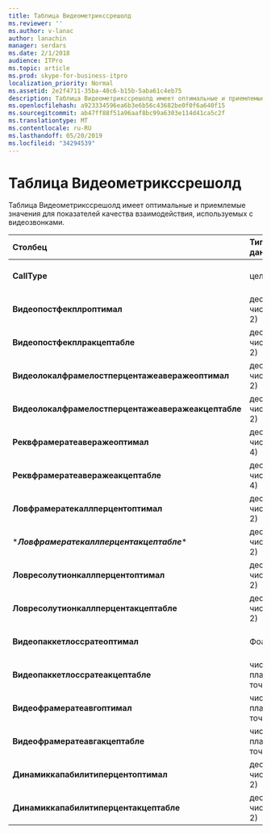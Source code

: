 ```yaml
---
title: Таблица Видеометрикссрешолд
ms.reviewer: ''
ms.author: v-lanac
author: lanachin
manager: serdars
ms.date: 2/1/2018
audience: ITPro
ms.topic: article
ms.prod: skype-for-business-itpro
localization_priority: Normal
ms.assetid: 2e2f4711-35ba-48c6-b15b-5aba61c4eb75
description: Таблица Видеометрикссрешолд имеет оптимальные и приемлемые значения для показателей качества взаимодействия, используемых с видеозвонками.
ms.openlocfilehash: a923334596ea6b3e6b56c43682be0f0f6a640f15
ms.sourcegitcommit: ab47ff88f51a96aaf8bc99a6303e114d41ca5c2f
ms.translationtype: MT
ms.contentlocale: ru-RU
ms.lasthandoff: 05/20/2019
ms.locfileid: "34294539"
---
```

# <a name="videometricsthreshold-table"></a>Таблица Видеометрикссрешолд
 
Таблица Видеометрикссрешолд имеет оптимальные и приемлемые значения для показателей качества взаимодействия, используемых с видеозвонками.
  

| **Столбец**                                               | **Тип данных**       | **Ключ/индекс**  | **Сведения**                          |
|:---------------------------------------------------------|:--------------------|:---------------|:-------------------------------------|
| **CallType** <br/>                                       | целое  <br/>          | Primary  <br/> | Тип размещенного звонка.  <br/> |
| **Видеопостфекплроптимал** <br/>                         | десятичное число (5; 2)  <br/> |                | Значение по умолчанию — 0,05.  <br/>    |
| **Видеопостфекплракцептабле** <br/>                      | десятичное число (5; 2)  <br/> |                | Значение по умолчанию — 0,10.  <br/>    |
| **Видеолокалфрамелостперцентажеаверажеоптимал** <br/>    | десятичное число (5; 2)  <br/> |                | Значение по умолчанию — 5,0.  <br/>     |
| **Видеолокалфрамелостперцентажеаверажеакцептабле** <br/> | десятичное число (5; 2)  <br/> |                | Значение по умолчанию — 10,0.  <br/>    |
| **Реквфрамератеаверажеоптимал** <br/>                    | десятичное число (9; 4)  <br/> |                | Значение по умолчанию — 12,0000.  <br/> |
| **Реквфрамератеаверажеакцептабле** <br/>                 | десятичное число (9; 4)  <br/> |                | Значение по умолчанию — 7,0000.  <br/>  |
| **Ловфрамератекаллперцентоптимал** <br/>                 | десятичное число (5; 2)  <br/> |                | Значение по умолчанию — 5,0.  <br/>     |
| \****Ловфрамератекаллперцентакцептабле***\* <br/>        | десятичное число (5; 2)  <br/> |                | Значение по умолчанию — 10.0/  <br/>    |
| **Ловресолутионкаллперцентоптимал** <br/>                | десятичное число (5; 2)  <br/> |                | Значение по умолчанию — 5,0.  <br/>     |
| **Ловресолутионкаллперцентакцептабле** <br/>             | десятичное число (5; 2)  <br/> |                | Значение по умолчанию — 10,0.  <br/>    |
| **Видеопаккетлоссратеоптимал** <br/>                     | Фоат  <br/>         |                | Значение по умолчанию — 0,05.  <br/>    |
| **Видеопаккетлоссратеакцептабле** <br/>                  | число с плавающей точкой  <br/>        |                | Значение по умолчанию — 0,10.  <br/>    |
| **Видеофрамератеавгоптимал** <br/>                       | число с плавающей точкой  <br/>        |                | Значением по умолчанию является 12.  <br/>      |
| **Видеофрамератеавгакцептабле** <br/>                    | число с плавающей точкой  <br/>        |                | Значением по умолчанию является 7.  <br/>       |
| **Динамиккапабилитиперцентоптимал** <br/>                | десятичное число (5; 2)  <br/> |                | Значение по умолчанию — 5,00.  <br/>    |
| **Динамиккапабилитиперцентакцептабле** <br/>             | десятичное число (5; 2)  <br/> |                | Значение по умолчанию — 10,00.  <br/>   |

